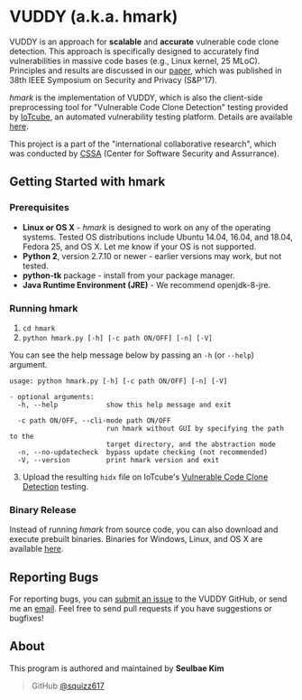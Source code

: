 # VUDDY (a.k.a. hmark)

VUDDY is an approach for **scalable** and **accurate** vulnerable code clone
detection. This approach is specifically designed to accurately find
vulnerabilities in massive code bases (e.g., Linux kernel, 25 MLoC).
Principles and results are discussed in our
[paper](https://ccs.korea.ac.kr/pds/SNP17.pdf), which was published in 38th
IEEE Symposium on Security and Privacy (S&P'17).

*hmark* is the implementation of VUDDY, which is also the client-side
preprocessing tool for "Vulnerable Code Clone Detection" testing provided by
[IoTcube](https://iotcube.net), an automated vulnerability testing platform.
Details are available [here](https://iotcube.net/userguide/manual/hmark).

This project is a part of the "international collaborative research", which
was conducted by [CSSA](https://cssa.korea.ac.kr) (Center for Software
Security and Assurrance).

## Getting Started with hmark

### Prerequisites
- **Linux or OS X** - *hmark* is designed to work on any of the operating
  systems. Tested OS distributions include Ubuntu 14.04, 16.04, and 18.04,
  Fedora 25, and OS X. Let me know if your OS is not supported.
- **Python 2**, version 2.7.10 or newer - earlier versions may work, but not
  tested.
- **python-tk** package - install from your package manager.
- **Java Runtime Environment (JRE)** - We recommend openjdk-8-jre.

### Running hmark
1. `cd hmark`
2. `python hmark.py [-h] [-c path ON/OFF] [-n] [-V]`

You can see the help message below by passing an `-h` (or `--help`) argument.
```
usage: python hmark.py [-h] [-c path ON/OFF] [-n] [-V]

- optional arguments:
  -h, --help            show this help message and exit

  -c path ON/OFF, --cli-mode path ON/OFF
                        run hmark without GUI by specifying the path to the
                        target directory, and the abstraction mode
  -n, --no-updatecheck  bypass update checking (not recommended)
  -V, --version         print hmark version and exit
```
3. Upload the resulting `hidx` file on IoTcube's [Vulnerable Code Clone
   Detection](https://iotcube.net/process/type/wf1) testing.

### Binary Release
Instead of running *hmark* from source code, you can also download and execute
prebuilt binaries. Binaries for Windows, Linux, and OS X are available
[here](https://iotcube.net/downloads).

## Reporting Bugs
For reporting bugs, you can [submit an
issue](https://github.com/iotcube/hmark/issues) to the VUDDY GitHub, or send
me an <a href="mailto:seulbae@gatech.edu">email</a>. Feel free to send pull
requests if you have suggestions or bugfixes!

## About
This program is authored and maintained by **Seulbae Kim**
> GitHub [@squizz617](https://github.com/squizz617)


